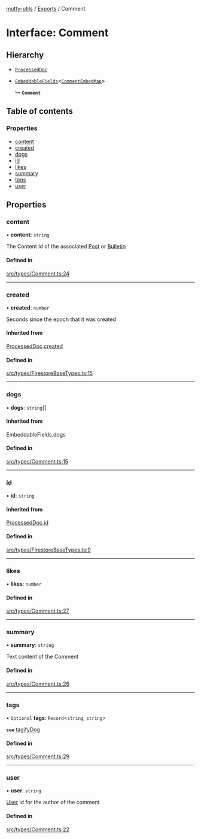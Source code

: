 [mutty-utils](../README.md) / [Exports](../modules.md) / Comment

# Interface: Comment

## Hierarchy

- [`ProcessedDoc`](ProcessedDoc.md)

- [`EmbeddableFields`](../modules.md#embeddablefields)<[`CommentEmbedMap`](../modules.md#commentembedmap)\>

  ↳ **`Comment`**

## Table of contents

### Properties

- [content](Comment.md#content)
- [created](Comment.md#created)
- [dogs](Comment.md#dogs)
- [id](Comment.md#id)
- [likes](Comment.md#likes)
- [summary](Comment.md#summary)
- [tags](Comment.md#tags)
- [user](Comment.md#user)

## Properties

### content

• **content**: `string`

The Content Id of the associated [Post](Post.md) or [Bulletin](Bulletin.md)

#### Defined in

[src/types/Comment.ts:24](https://github.com/jonlaing/mutty-utils/blob/c9372b5/src/types/Comment.ts#L24)

___

### created

• **created**: `number`

Seconds since the epoch that it was created

#### Inherited from

[ProcessedDoc](ProcessedDoc.md).[created](ProcessedDoc.md#created)

#### Defined in

[src/types/FirestoreBaseTypes.ts:15](https://github.com/jonlaing/mutty-utils/blob/c9372b5/src/types/FirestoreBaseTypes.ts#L15)

___

### dogs

• **dogs**: `string`[]

#### Inherited from

EmbeddableFields.dogs

#### Defined in

[src/types/Comment.ts:15](https://github.com/jonlaing/mutty-utils/blob/c9372b5/src/types/Comment.ts#L15)

___

### id

• **id**: `string`

#### Inherited from

[ProcessedDoc](ProcessedDoc.md).[id](ProcessedDoc.md#id)

#### Defined in

[src/types/FirestoreBaseTypes.ts:9](https://github.com/jonlaing/mutty-utils/blob/c9372b5/src/types/FirestoreBaseTypes.ts#L9)

___

### likes

• **likes**: `number`

#### Defined in

[src/types/Comment.ts:27](https://github.com/jonlaing/mutty-utils/blob/c9372b5/src/types/Comment.ts#L27)

___

### summary

• **summary**: `string`

Text content of the Comment

#### Defined in

[src/types/Comment.ts:26](https://github.com/jonlaing/mutty-utils/blob/c9372b5/src/types/Comment.ts#L26)

___

### tags

• `Optional` **tags**: `Record`<`string`, `string`\>

**`see`** [tagifyDog](../modules/utils.tags.md#tagifydog)

#### Defined in

[src/types/Comment.ts:29](https://github.com/jonlaing/mutty-utils/blob/c9372b5/src/types/Comment.ts#L29)

___

### user

• **user**: `string`

[User](User.md) id for the author of the comment

#### Defined in

[src/types/Comment.ts:22](https://github.com/jonlaing/mutty-utils/blob/c9372b5/src/types/Comment.ts#L22)
